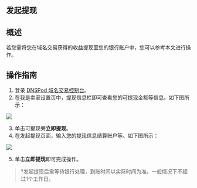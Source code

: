 ﻿## 发起提现
## 概述
若您需将您在域名交易获得的收益提现至您的银行账户中，您可以参考本文进行操作。


## 操作指南
1. 登录 [DNSPod 域名交易控制台](https://console.dnspod.cn/transaction/buyer)。
2. 在我是卖家设置页中，提现信息栏即可查看您的可提现金额等信息。如下图所示：

![](https://qcloudimg.tencent-cloud.cn/raw/1eb6e6e0e74c9e8801c22079b95729a9.png)

3. 单击可提现旁**立即提现**。
4. 在发起提现页面，输入您的提现信息结算账户等。如下图所示：

![](https://qcloudimg.tencent-cloud.cn/raw/ab2ab3e35730a6331d4e0578661d98ff.png)

5. 单击**立即提现**即可完成操作。
>?发起提现后需等待银行处理，到账时间以实际时间为准。一般情况下不超过1个工作日。














